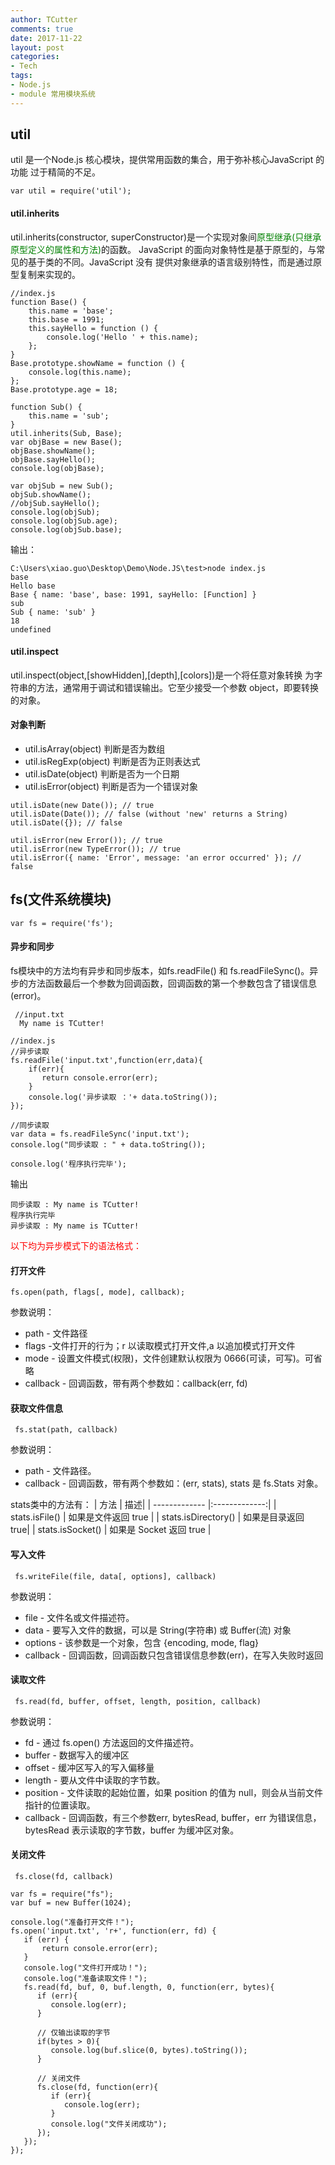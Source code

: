 ```yaml
---
author: TCutter
comments: true
date: 2017-11-22
layout: post
categories:
- Tech
tags:
- Node.js 
- module 常用模块系统
---
```


## util
util 是一个Node.js 核心模块，提供常用函数的集合，用于弥补核心JavaScript 的功能 过于精简的不足。

```var util = require('util'); ```

#### util.inherits
util.inherits(constructor, superConstructor)是一个实现对象间<font color="green">原型继承(只继承原型定义的属性和方法)</font>的函数。
JavaScript 的面向对象特性是基于原型的，与常见的基于类的不同。JavaScript 没有 提供对象继承的语言级别特性，而是通过原型复制来实现的。

```
//index.js
function Base() {
    this.name = 'base';
    this.base = 1991;
    this.sayHello = function () {
        console.log('Hello ' + this.name);
    };
}
Base.prototype.showName = function () {
    console.log(this.name);
};
Base.prototype.age = 18;

function Sub() {
    this.name = 'sub';
}
util.inherits(Sub, Base);
var objBase = new Base();
objBase.showName();
objBase.sayHello();
console.log(objBase);

var objSub = new Sub();
objSub.showName();
//objSub.sayHello(); 
console.log(objSub);
console.log(objSub.age);
console.log(objSub.base);
```

输出：
```
C:\Users\xiao.guo\Desktop\Demo\Node.JS\test>node index.js
base
Hello base
Base { name: 'base', base: 1991, sayHello: [Function] }
sub
Sub { name: 'sub' }
18
undefined
```

#### util.inspect
util.inspect(object,[showHidden],[depth],[colors])是一个将任意对象转换 为字符串的方法，通常用于调试和错误输出。它至少接受一个参数 object，即要转换的对象。

#### 对象判断
- util.isArray(object) 判断是否为数组
- util.isRegExp(object) 判断是否为正则表达式
- util.isDate(object) 判断是否为一个日期
- util.isError(object) 判断是否为一个错误对象

```
util.isDate(new Date()); // true
util.isDate(Date()); // false (without 'new' returns a String)
util.isDate({}); // false

util.isError(new Error()); // true
util.isError(new TypeError()); // true
util.isError({ name: 'Error', message: 'an error occurred' }); // false
```

## fs(文件系统模块)

```var fs = require('fs'); ```

#### 异步和同步
fs模块中的方法均有异步和同步版本，如fs.readFile() 和 fs.readFileSync()。异步的方法函数最后一个参数为回调函数，回调函数的第一个参数包含了错误信息(error)。

```
 //input.txt
  My name is TCutter!  
```

```
//index.js
//异步读取
fs.readFile('input.txt',function(err,data){
    if(err){
       return console.error(err);
    }
    console.log('异步读取 ：'+ data.toString());
});  

//同步读取
var data = fs.readFileSync('input.txt');
console.log("同步读取 : " + data.toString());

console.log('程序执行完毕');
```

输出
```
同步读取 : My name is TCutter! 
程序执行完毕
异步读取 : My name is TCutter!
```

<font color = "red">以下均为异步模式下的语法格式：</font>

#### 打开文件

```
fs.open(path, flags[, mode], callback);
```
参数说明：

- path - 文件路径
- flags -文件打开的行为；r 以读取模式打开文件,a 以追加模式打开文件
- mode - 设置文件模式(权限)，文件创建默认权限为 0666(可读，可写)。可省略
- callback -  回调函数，带有两个参数如：callback(err, fd)

#### 获取文件信息
```
 fs.stat(path, callback)
```

参数说明：
- path - 文件路径。
- callback - 回调函数，带有两个参数如：(err, stats), stats 是 fs.Stats 对象。

stats类中的方法有：
| 方法        | 描述|
| ------------- |:-------------:|
| stats.isFile()      | 	如果是文件返回 true |
| stats.isDirectory() | 如果是目录返回 true|
| stats.isSocket() | 如果是 Socket 返回 true |


#### 写入文件
```
 fs.writeFile(file, data[, options], callback)
```

参数说明：
- file - 文件名或文件描述符。
- data - 要写入文件的数据，可以是 String(字符串) 或 Buffer(流) 对象
- options - 该参数是一个对象，包含 {encoding, mode, flag}
- callback - 回调函数，回调函数只包含错误信息参数(err)，在写入失败时返回

#### 读取文件
```
 fs.read(fd, buffer, offset, length, position, callback)
```

参数说明：
- fd - 通过 fs.open() 方法返回的文件描述符。
- buffer - 数据写入的缓冲区
- offset - 缓冲区写入的写入偏移量
- length - 要从文件中读取的字节数。
- position - 文件读取的起始位置，如果 position 的值为 null，则会从当前文件指针的位置读取。
- callback - 回调函数，有三个参数err, bytesRead, buffer，err 为错误信息， bytesRead 表示读取的字节数，buffer 为缓冲区对象。

#### 关闭文件
```
 fs.close(fd, callback)
```

```
var fs = require("fs");
var buf = new Buffer(1024);

console.log("准备打开文件！");
fs.open('input.txt', 'r+', function(err, fd) {
   if (err) {
       return console.error(err);
   }
   console.log("文件打开成功！");
   console.log("准备读取文件！");
   fs.read(fd, buf, 0, buf.length, 0, function(err, bytes){
      if (err){
         console.log(err);
      }

      // 仅输出读取的字节
      if(bytes > 0){
         console.log(buf.slice(0, bytes).toString());
      }

      // 关闭文件
      fs.close(fd, function(err){
         if (err){
            console.log(err);
         } 
         console.log("文件关闭成功");
      });
   });
});
```